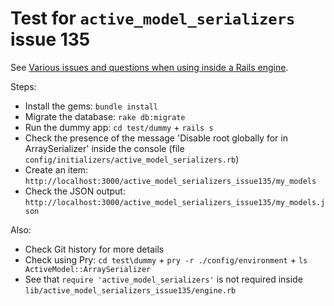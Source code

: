 # Test for `active_model_serializers` issue 135

See [Various issues and questions when using inside a Rails engine](https://github.com/rails-api/active_model_serializers/issues/135).

Steps:

- Install the gems: `bundle install`
- Migrate the database: `rake db:migrate`
- Run the dummy app: `cd test/dummy` + `rails s`
- Check the presence of the message 'Disable root globally for in ArraySerializer' inside the console (file `config/initializers/active_model_serializers.rb`)
- Create an item: `http://localhost:3000/active_model_serializers_issue135/my_models`
- Check the JSON output: `http://localhost:3000/active_model_serializers_issue135/my_models.json`

Also:

- Check Git history for more details
- Check using Pry: `cd test\dummy` + `pry -r ./config/environment` + `ls ActiveModel::ArraySerializer`
- See that `require 'active_model_serializers'` is not required inside `lib/active_model_serializers_issue135/engine.rb`
